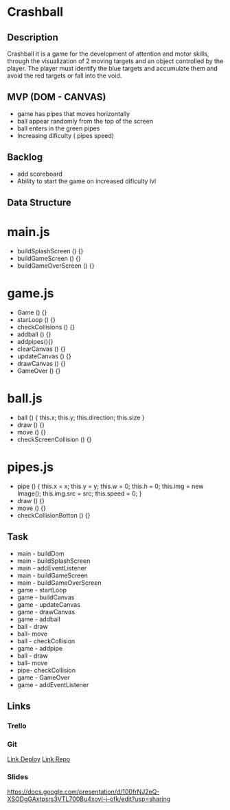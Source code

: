 # Crashball

## Description

Crashball it is a game for the development of attention and motor skills, through the visualization of 2 moving targets and an object controlled by the player. The player must identify the blue targets and accumulate them and avoid the red targets or fall into the void.
## MVP (DOM - CANVAS)

- game has pipes that moves horizontally
- ball appear randomly from the top of the screen
- ball enters in the green pipes
- Increasing dificulty ( pipes speed)

## Backlog

- add scoreboard
- Ability to start the game on increased dificulty lvl

## Data Structure

# main.js

- buildSplashScreen () {}
- buildGameScreen () {}
- buildGameOverScreen () {}

# game.js

- Game () {}
- starLoop () {}
- checkCollisions () {}
- addball () {}
- addpipes(){}
- clearCanvas () {}
- updateCanvas () {}
- drawCanvas () {}
- GameOver () {}

# ball.js 

- ball () {
    this.x;
    this.y;
    this.direction;
    this.size
}
- draw () {}
- move () {}
- checkScreenCollision () {}

# pipes.js 

- pipe () {
    this.x = x;
    this.y = y;
    this.w = 0;
    this.h = 0;
    this.img = new Image();
    this.img.src = src; 
    this.speed = 0;
}
- draw () {}
- move () {}
- checkCollisionBotton () {}


## Task

- main - buildDom
- main - buildSplashScreen
- main - addEventListener
- main - buildGameScreen
- main - buildGameOverScreen
- game - startLoop
- game - buildCanvas
- game - updateCanvas
- game - drawCanvas
- game - addball
- ball - draw
- ball- move
- ball - checkCollision
- game - addpipe
- ball - draw
- ball- move
- pipe- checkCollision
- game - GameOver
- game - addEventListener

## Links

### Trello


### Git
[Link Deploy](https://sarahjanecc.github.io/crashball/)
[Link Repo](https://github.com/Sarahjanecc/crashball.git)
### Slides
https://docs.google.com/presentation/d/100frNJ2eQ-XSODgGAxtpsrs3VTL700Bu4xovI-j-ofk/edit?usp=sharing
